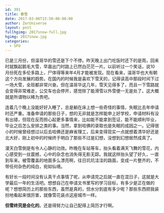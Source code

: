 ```yaml
---
id: 391
title: 春雪
date: 2017-03-06T15:50:00-08:00
author: ZerUniverse
layout: post
fullhgimg: 2017snow-full.jpg
hgimg: 2017snow.jpg
categories:
  - SFU
---
```

已是三月份，但温哥华的雪还是下个不停。昨天晚上出门吃饭时还下的是雨，回来时就飘起鹅毛大雪，早晨出门时路上已然白茫茫一片。以前听过一个笑话，说10月份死在多伦多路上，尸体得等来年4月才能被发现。现在看来，温哥华也大有朝这个方向发展的趋势<!--more-->。在国内的时候我是喜欢下雪天的，记得读高中那段时间下过一场大雪，全班都非常兴奋。但在温哥华这几年，雪天见得多了，而且一下雪路就会变得非常难走，公交车也会停开，感觉除了能滑雪以外雪便一无是处了。这大概就是所谓物以稀为贵吧。

连着几个晚上没能好好入睡了，总是躺在床上想一些奇怪的事情，失眠比去年申请时还严重。准备申请的那些日子，想的无非就是怎样能申上好学校，申请材料有没有出错，但现在反而担心起更多事情来，比如能不能拿到签证，能不能顺利毕业，毕业之后怎么安排之类的事。当然，拿到哈佛的录取也是失眠的成因之一。记得很小的时候曾经想过以后去哈佛还是麻省理工，后来变得现实一点就想着清华好还是北大好，刚上初中的时候终于明白了那些不过是幻想，没想到幻想居然成真了。

漫天白雪倒是有令人心静的功效。昨晚在车站等车，抬头看着满天飞舞的雪花，内心感受到一丝震撼，心中的杂念也消失得无影无踪。我就这样抬头望了好久，一直到车来。被雪覆盖的地面多么漂亮啊，往日坑坑洼洼的路面，变成一片整齐的，不带任何杂色的纯白，宛如仙境。

有好长一段时间没有认真干点事情了呢，从申请完之后就一直在混日子，这就是大学最后一年的生活吧。想想自己在申请文书里写的学习目标，有多少是正在做的呢？想想简历上的那些东西，虽然是真的，但水分到底有多少呢？那些东西把我装扮地看起来很厉害，就像雪花装点这座城市一样。

**但雪终究是会化的**。还是得努力让自己配得上简历才行啊。